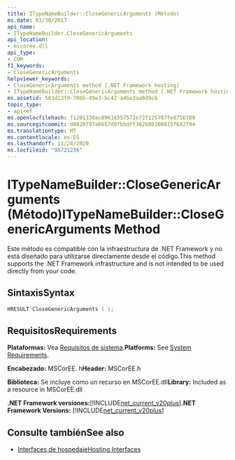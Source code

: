 ```yaml
---
title: ITypeNameBuilder::CloseGenericArguments (Método)
ms.date: 03/30/2017
api_name:
- ITypeNameBuilder.CloseGenericArguments
api_location:
- mscoree.dll
api_type:
- COM
f1_keywords:
- CloseGenericArguments
helpviewer_keywords:
- CloseGenericArguments method [.NET Framework hosting]
- ITypeNameBuilder::CloseGenericArguments method [.NET Framework hosting]
ms.assetid: 583d13f9-786b-49e3-bc42-a4ba3aa8d9c6
topic_type:
- apiref
ms.openlocfilehash: f1201330ac89616557572e72f125787fe875b789
ms.sourcegitcommit: d8020797a6657d0fbbdff362b80300815f682f94
ms.translationtype: MT
ms.contentlocale: es-ES
ms.lasthandoff: 11/24/2020
ms.locfileid: "95721236"
---
```

# <a name="itypenamebuilderclosegenericarguments-method"></a><span data-ttu-id="f7349-102">ITypeNameBuilder::CloseGenericArguments (Método)</span><span class="sxs-lookup"><span data-stu-id="f7349-102">ITypeNameBuilder::CloseGenericArguments Method</span></span>

<span data-ttu-id="f7349-103">Este método es compatible con la infraestructura de .NET Framework y no está diseñado para utilizarse directamente desde el código.</span><span class="sxs-lookup"><span data-stu-id="f7349-103">This method supports the .NET Framework infrastructure and is not intended to be used directly from your code.</span></span>  
  
## <a name="syntax"></a><span data-ttu-id="f7349-104">Sintaxis</span><span class="sxs-lookup"><span data-stu-id="f7349-104">Syntax</span></span>  
  
```cpp  
HRESULT CloseGenericArguments ( );  
```  
  
## <a name="requirements"></a><span data-ttu-id="f7349-105">Requisitos</span><span class="sxs-lookup"><span data-stu-id="f7349-105">Requirements</span></span>  

 <span data-ttu-id="f7349-106">**Plataformas:** Vea [Requisitos de sistema](../../get-started/system-requirements.md).</span><span class="sxs-lookup"><span data-stu-id="f7349-106">**Platforms:** See [System Requirements](../../get-started/system-requirements.md).</span></span>  
  
 <span data-ttu-id="f7349-107">**Encabezado:** MSCorEE. h</span><span class="sxs-lookup"><span data-stu-id="f7349-107">**Header:** MSCorEE.h</span></span>  
  
 <span data-ttu-id="f7349-108">**Biblioteca:** Se incluye como un recurso en MSCorEE.dll</span><span class="sxs-lookup"><span data-stu-id="f7349-108">**Library:** Included as a resource in MSCorEE.dll</span></span>  
  
 <span data-ttu-id="f7349-109">**.NET Framework versiones:**[!INCLUDE[net_current_v20plus](../../../../includes/net-current-v20plus-md.md)]</span><span class="sxs-lookup"><span data-stu-id="f7349-109">**.NET Framework Versions:** [!INCLUDE[net_current_v20plus](../../../../includes/net-current-v20plus-md.md)]</span></span>  
  
## <a name="see-also"></a><span data-ttu-id="f7349-110">Consulte también</span><span class="sxs-lookup"><span data-stu-id="f7349-110">See also</span></span>

- [<span data-ttu-id="f7349-111">Interfaces de hospedaje</span><span class="sxs-lookup"><span data-stu-id="f7349-111">Hosting Interfaces</span></span>](hosting-interfaces.md)
